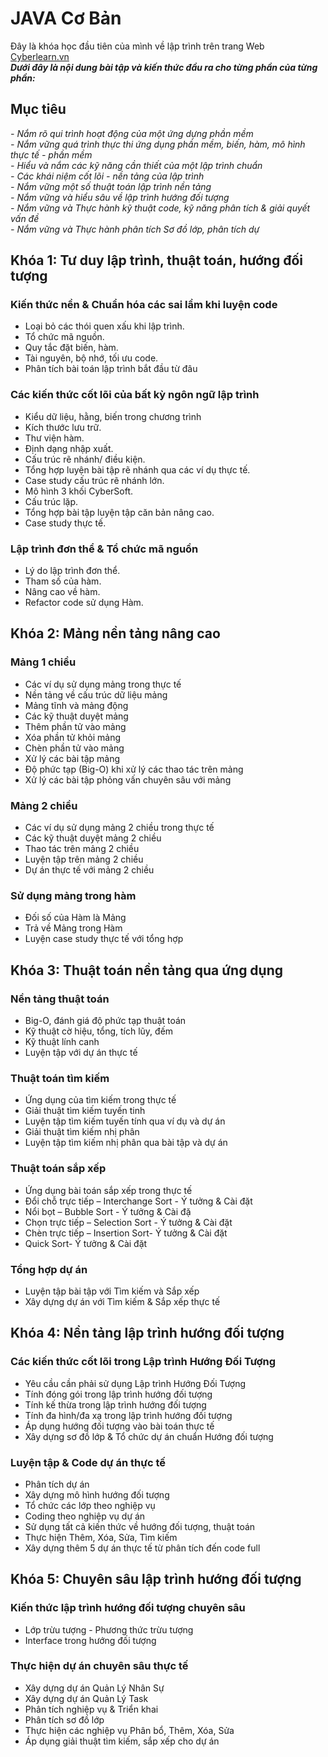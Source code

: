 # JAVA Cơ Bản

Đây là khóa học đầu tiên của mình về lập trình trên trang Web [Cyberlearn.vn](https://cyberlearn.vn/)  
***Dưới đây là nội dung bài tập và kiến thức đầu ra cho từng phần của từng phần:***

## Mục tiêu

*- Nắm rõ qui trình hoạt động của một ứng dựng phần mềm*  
*- Nắm vững quá trình thực thi ứng dụng phần mềm, biến, hàm, mô hình thực tế - phần mềm*  
*- Hiểu và nắm các kỹ năng cần thiết của một lập trình chuẩn*  
*- Các khái niệm cốt lõi - nền tảng của lập trình*  
*- Nắm vững một số thuật toán lập trình nền tảng*  
*- Nắm vững và hiểu sâu về lập trình hướng đối tượng*  
*- Nắm vững và Thực hành kỹ thuật code, kỹ năng phân tích & giải quyết vấn đề*  
*- Nắm vững và Thực hành phân tích Sơ đồ lớp, phân tích dự*  

## Khóa 1: Tư duy lập trình, thuật toán, hướng đối tượng

### Kiến thức nền & Chuẩn hóa các sai lầm khi luyện code

* Loại bỏ các thói quen xấu khi lập trình.
* Tổ chức mã nguồn.
* Quy tắc đặt biến, hàm.
* Tài nguyên, bộ nhớ, tối ưu code.
* Phân tích bài toán lập trình bắt đầu từ đâu

### Các kiến thức cốt lõi của bất kỳ ngôn ngữ lập trình

* Kiểu dữ liệu, hằng, biến trong chương trình
* Kích thước lưu trữ.
* Thư viện hàm.
* Định dạng nhập xuất.
* Cấu trúc rẽ nhánh/ điều kiện.
* Tổng hợp luyện bài tập rẽ nhánh qua các ví dụ thực tế.
* Case study cấu trúc rẽ nhánh lớn.
* Mô hình 3 khối CyberSoft.
* Cấu trúc lặp.
* Tổng hợp bài tập luyện tập căn bản nâng cao.
* Case study thực tế.

### Lập trình đơn thể & Tổ chức mã nguồn

* Lý do lập trình đơn thể.
* Tham số của hàm.
* Nâng cao về hàm.
* Refactor code sử dụng Hàm.

## Khóa 2: Mảng nền tảng nâng cao

### Mảng 1 chiều

* Các ví dụ sử dụng mảng trong thực tế
* Nền tảng về cấu trúc dữ liệu mảng
* Mảng tĩnh và mảng động
* Các kỹ thuật duyệt mảng
* Thêm phần tử vào mảng
* Xóa phần tử khỏi mảng
* Chèn phần tử vào mảng
* Xử lý các bài tập mảng
* Độ phức tạp (Big-O) khi xử lý các thao tác trên mảng
* Xử lý các bài tập phỏng vấn chuyên sâu với mảng

### Mảng 2 chiều

* Các ví dụ sử dụng mảng 2 chiều trong thực tế
* Các kỹ thuật duyệt mảng 2 chiều
* Thao tác trên mảng 2 chiều
* Luyện tập trên mảng 2 chiều
* Dự án thực tế với mảng 2 chiều

### Sử dụng mảng trong hàm

* Đối số của Hàm là Mảng
* Trả về Mảng trong Hàm
* Luyện case study thực tế với tổng hợp

## Khóa 3: Thuật toán nền tảng qua ứng dụng

### Nền tảng thuật toán

* Big-O, đánh giá độ phức tạp thuật toán
* Kỹ thuật cờ hiệu, tổng, tích lũy, đếm
* Kỹ thuật lính canh
* Luyện tập với dự án thực tế

### Thuật toán tìm kiếm

* Ứng dụng của tìm kiếm trong thực tế
* Giải thuật tìm kiếm tuyến tinh
* Luyện tập tìm kiếm tuyến tính qua ví dụ và dự án
* Giải thuật tìm kiếm nhị phân
* Luyện tập tìm kiếm nhị phân qua bài tập và dự án

### Thuật toán sắp xếp

* Ứng dụng bài toán sắp xếp trong thực tế
* Đổi chỗ trực tiếp – Interchange Sort - Ý tưởng & Cài đặt
* Nổi bọt – Bubble Sort - Ý tưởng & Cài đặ
* Chọn trực tiếp – Selection Sort - Ý tưởng & Cài đặt
* Chèn trực tiếp – Insertion Sort- Ý tưởng & Cài đặt
* Quick Sort- Ý tưởng & Cài đặt

### Tổng hợp dự án

* Luyện tập bài tập với Tìm kiếm và Sắp xếp
* Xây dựng dự án với Tìm kiếm & Sắp xếp thực tế

## Khóa 4: Nền tảng lập trình hướng đối tượng

### Các kiến thức cốt lõi trong Lập trình Hướng Đối Tượng

* Yêu cầu cần phải sử dụng Lập trình Hướng Đối Tượng
* Tính đóng gói trong lập trình hướng đối tượng
* Tính kế thừa trong lập trình hướng đối tượng
* Tính đa hình/đa xạ trong lập trình hướng đối tượng
* Áp dụng hướng đối tượng vào bài toán thực tế
* Xây dựng sơ đồ lớp & Tổ chức dự án chuẩn Hướng đối tượng

### Luyện tập & Code dự án thực tế

* Phân tích dự án
* Xây dựng mô hình hướng đối tượng
* Tổ chức các lớp theo nghiệp vụ
* Coding theo nghiệp vụ dự án
* Sử dụng tất cả kiến thức về hướng đối tượng, thuật toán
* Thực hiện Thêm, Xóa, Sửa, Tìm kiếm
* Xây dựng thêm 5 dự án thực tế từ phân tích đến code full

## Khóa 5: Chuyên sâu lập trình hướng đối tượng

### Kiến thức lập trình hướng đối tượng chuyên sâu

* Lớp trừu tượng - Phương thức trừu tượng
* Interface trong hướng đối tượng

### Thực hiện dự án chuyên sâu thực tế

* Xây dựng dự án Quản Lý Nhân Sự
* Xây dựng dự án Quản Lý Task
* Phân tích nghiệp vụ & Triển khai
* Phân tích sơ đồ lớp
* Thực hiện các nghiệp vụ Phân bổ, Thêm, Xóa, Sửa
* Áp dụng giải thuật tìm kiếm, sắp xếp cho dự án
